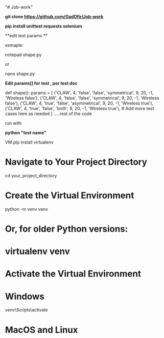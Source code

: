 
"# Job-work" 

**git clone https://github.com/GadOfir/Job-work**

**pip install unittest requests selenium**

**edit test params  **

exmaple:

notepad shape.py

or

nano shape.py

**Edit params[] for test , per test doc**

def shape():
    params = [
        ('CLAW', 4, 'false', 'false', 'symmetrical', 9, 20, -1, 'Wireless false'),
        ('CLAW', 4, 'false', 'false', 'symmetrical', 9, 20, -1, 'Wireless false'),
        ('CLAW', 4, 'true', 'false', 'asymmetrical', 9, 20, -1, 'Wireless true'),
        ('CLAW', 4, 'true', 'false', 'both', 9, 20, -1, 'Wireless true'),
        # Add more test cases here as needed
    ]
.....rest of the code 


run with 

**python "test name"**


VM
pip install virtualenv

# Navigate to Your Project Directory
cd your_project_directory

# Create the Virtual Environment
python -m venv venv
# Or, for older Python versions:
# virtualenv venv

# Activate the Virtual Environment
# Windows
venv\Scripts\activate
# MacOS and Linux

